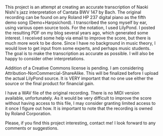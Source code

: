 This project is an attempt at creating an accurate transcription of Naoki Nishi's jazz interpretation of Cantata BWV 147 by Bach. The original recording can be found on any Roland HP 237 digital piano as the fifth demo song (Demo+Harpsichord). I transcribed the song myself by ear, using various open source tools. For the notation, I used LilyPond. I posted the resulting PDF on my blog several years ago, which generated some interest. I received some help via email to improve the score, but there is much more work to be done. Since I have no background in music theory, I would love to get input from some experts, and perhaps music students. The goal is to make the transcription as accurate as possible. I will also be happy to consider other interpretations.

Addition of a Creative Commons license is pending. I am considering Attribution-NonCommercial-ShareAlike. This will be finalized before I upload the actual LilyPond source. It is VERY important that no one use either the source or the final product for financial gain.

I have a WAV file of the original recording. There is no MIDI version available, unfortunately. As it would be very difficult to improve the score without having access to this file, I may consider granting limited access to it once I figure out how. It is important to note that the recording is owned by Roland Corporation.

Please, if you find this project interesting, contact me! I look forward to any comments or suggestions.
